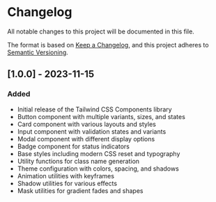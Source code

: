 # Changelog

All notable changes to this project will be documented in this file.

The format is based on [Keep a Changelog](https://keepachangelog.com/en/1.0.0/),
and this project adheres to [Semantic Versioning](https://semver.org/spec/v2.0.0.html).

## [1.0.0] - 2023-11-15

### Added

- Initial release of the Tailwind CSS Components library
- Button component with multiple variants, sizes, and states
- Card component with various layouts and styles
- Input component with validation states and variants
- Modal component with different display options
- Badge component for status indicators
- Base styles including modern CSS reset and typography
- Utility functions for class name generation
- Theme configuration with colors, spacing, and shadows
- Animation utilities with keyframes
- Shadow utilities for various effects
- Mask utilities for gradient fades and shapes